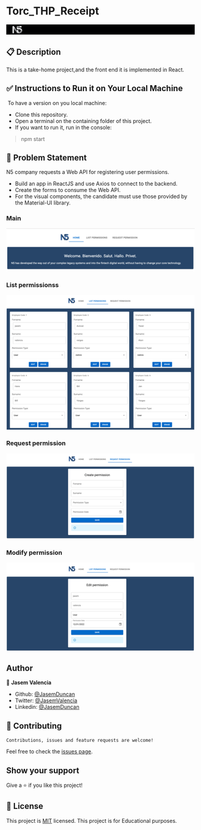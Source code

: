# Torc_THP_Receipt
![screenshot](./src/img/n5now.png)
## 📋 Description

This is a take-home project,and the front end it is implemented in React.

## ✅  Instructions to Run it on Your Local Machine
​
To have a version on you local machine:
- Clone this repository.
- Open a terminal on the containing folder of this project.
- If you want to run it, run in the console:
> npm start

## 🎯 Problem Statement

N5 company requests a Web API for registering user permissions.
 - Build an app in ReactJS and use Axios to connect to the backend.
 - Create the forms to consume the Web API.
 - For the visual components, the candidate must use those provided by
the Material-UI library.


### Main

![screenshot](./src/img/input.png)

### List permissionss

![screenshot](./src/img/list.png)

### Request permission
![screenshot](./src/img/request.png)

### Modify permission
![screenshot](./src/img/modify.png)

## Author

🎨 **Jasem Valencia**

- Github: [@JasemDuncan](https://github.com/JasemDuncan)
- Twitter: [@JasemValencia](https://twitter.com/JasemValencia)
- Linkedin: [@JasemDuncan](www.linkedin.com/in/Jasem-Duncan-Valencia)

## 🤝 Contributing

    Contributions, issues and feature requests are welcome!

Feel free to check the [issues page](https://github.com/JasemDuncan/n5now/issues).

## Show your support

Give a ⭐️ if you like this project!

## 📝 License
This project is [MIT](lic.url) licensed.
This project is for Educational purposes.
